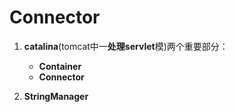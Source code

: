 # Connector #

1. **catalina**(tomcat中一**处理servlet**模)两个重要部分：

	- **Container**
	- **Connector**

2. **StringManager**


